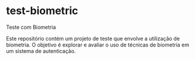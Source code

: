# test-biometric

Teste com Biometria

Este repositório contém um projeto de teste que envolve a utilização de biometria. O objetivo é explorar e avaliar o uso de técnicas de biometria em um sistema de autenticação.
